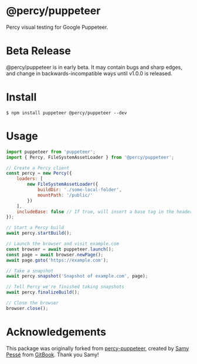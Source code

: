 # @percy/puppeteer

Percy visual testing for Google Puppeteer.

# Beta Release

@percy/puppeteer is in early beta. It may contain bugs and sharp edges, and change in backwards-incompatible ways until v1.0.0 is released.

# Install

```
$ npm install puppeteer @percy/puppeteer --dev
```

# Usage

```js
import puppeteer from 'puppeteer';
import { Percy, FileSystemAssetLoader } from '@percy/puppeteer';

// Create a Percy client
const percy = new Percy({
    loaders: [
        new FileSystemAssetLoader({
            buildDir: './some-local-folder',
            mountPath: '/public/'
        })
    ],
    includeBase: false // If true, will insert a base tag in the header
});

// Start a Percy build
await percy.startBuild();

// Launch the browser and visit example.com
const browser = await puppeteer.launch();
const page = await browser.newPage();
await page.goto('https://example.com');

// Take a snapshot
await percy.snapshot('Snapshot of example.com', page);

// Tell Percy we're finished taking snapshots
await percy.finalizeBuild();

// Close the browser
browser.close();
```

# Acknowledgements
This package was originally forked from [percy-puppeteer](https://github.com/GitbookIO/percy-puppeteer), created by [Samy Pessé](https://twitter.com/SamyPesse) from [GitBook](https://www.gitbook.com/).  Thank you Samy!
